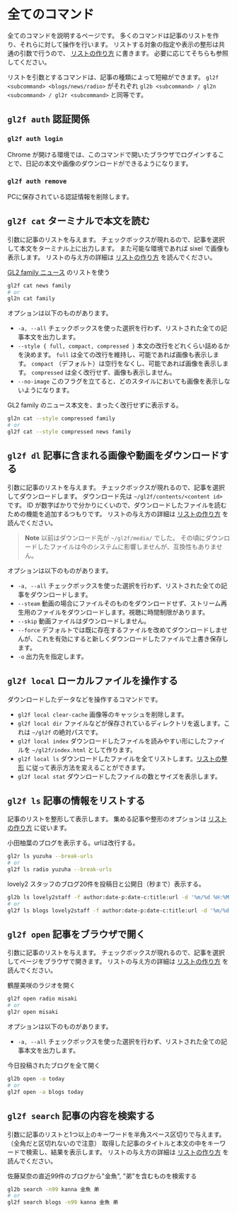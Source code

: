 # 全てのコマンド

全てのコマンドを説明するページです。
多くのコマンドは記事のリストを作り、それらに対して操作を行います。
リストする対象の指定や表示の整形は共通の引数で行うので、 [リストの作り方](./boards.md) に書きます。
必要に応じてそちらも参照してください。

リストを引数とするコマンドは、記事の種類によって短縮ができます。
`gl2f <subcommand> <blogs/news/radio>` がそれぞれ `gl2b <subcommand> / gl2n <subcommand> / gl2r <subcommand>` と同等です。


## `gl2f auth` 認証関係

### `gl2f auth login`

Chrome が開ける環境では、このコマンドで開いたブラウザでログインすることで、日記の本文や画像のダウンロードができるようになります。

### `gl2f auth remove`

PCに保存されている認証情報を削除します。



## `gl2f cat` ターミナルで本文を読む

引数に記事のリストを与えます。
チェックボックスが現れるので、記事を選択して本文をターミナル上に出力します。
また可能な環境であれば sixel で画像も表示します。
リストの与え方の詳細は [リストの作り方](./boards.md) を読んでください。

[GL2 family ニュース](https://girls2-fc.jp/page/familyNews) のリストを使う
```sh
gl2f cat news family
# or
gl2n cat family
```

オプションは以下のものがあります。

* `-a, --all` チェックボックスを使った選択を行わず、リストされた全ての記事本文を出力します。
* `--style { full, compact, compressed }` 本文の改行をどれくらい詰めるかを決めます。 `full` は全ての改行を維持し、可能であれば画像も表示します。 `compact` （デフォルト）は空行をなくし、可能であれば画像を表示します。 `compressed` は全く改行せず、画像も表示しません。
* `--no-image` このフラグを立てると、どのスタイルにおいても画像を表示しないようになります。

GL2 family のニュース本文を、まったく改行せずに表示する。
```sh
gl2n cat --style compressed family
# or
gl2f cat --style compressed news family
```


## `gl2f dl` 記事に含まれる画像や動画をダウンロードする

引数に記事のリストを与えます。
チェックボックスが現れるので、記事を選択してダウンロードします。
ダウンロード先は `~/gl2f/contents/<content id>` です。
ID が数字ばかりで分かりにくいので、ダウンロードしたファイルを読むための機能を追加するつもりです。
リストの与え方の詳細は [リストの作り方](./boards.md) を読んでください。

> **Note**
> 以前はダウンロード先が `~/gl2f/media/` でした。
> その頃にダウンロードしたファイルは今のシステムに影響しませんが、互換性もありません。

オプションは以下のものがあります。

* `-a, --all` チェックボックスを使った選択を行わず、リストされた全ての記事をダウンロードします。
* `--steam` 動画の場合にファイルそのものをダウンロードせず、ストリーム再生用のファイルをダウンロードします。視聴に時間制限があります。
* `--skip` 動画ファイルはダウンロードしません。
* `--force` デフォルトでは既に存在するファイルを改めてダウンロードしませんが、これを有効にすると新しくダウンロードしたファイルで上書き保存します。
* `-o` 出力先を指定します。


## `gl2f local` ローカルファイルを操作する

ダウンロードしたデータなどを操作するコマンドです。

* `gl2f local clear-cache` 画像等のキャッシュを削除します。
* `gl2f local dir` ファイルなどが保存されているディレクトリを返します。これは `~/gl2f` の絶対パスです。
* `gl2f local index` ダウンロードしたファイルを読みやすい形にしたファイルを `~/gl2f/index.html` として作ります。
* `gl2f local ls` ダウンロードしたファイルを全てリストします。[リストの整形](./boards.md#リストの整形) に従って表示方法を変えることができます。
* `gl2f local stat` ダウンロードしたファイルの数とサイズを表示します。



## `gl2f ls` 記事の情報をリストする

記事のリストを整形して表示します。
集める記事や整形のオプションは [リストの作り方](./boards.md) に従います。

小田柚葉のブログを表示する。urlは改行する。
```sh
gl2r ls yuzuha --break-urls
# or
gl2f ls radio yuzuha --break-urls
```

lovely2 スタッフのブログ20件を投稿日と公開日（秒まで）表示する。
```sh
gl2b ls lovely2staff -f author:date-p:date-c:title:url -d '%m/%d %H:%M:%S'
# or
gl2f ls blogs lovely2staff -f author:date-p:date-c:title:url -d '%m/%d %H:%M:%S'
```



## `gl2f open` 記事をブラウザで開く

引数に記事のリストを与えます。
チェックボックスが現れるので、記事を選択してページをブラウザで開きます。
リストの与え方の詳細は [リストの作り方](./boards.md) を読んでください。

鶴屋美咲のラジオを開く
```sh
gl2f open radio misaki
# or
gl2r open misaki
```

オプションは以下のものがあります。

* `-a, --all` チェックボックスを使った選択を行わず、リストされた全ての記事本文を出力します。

今日投稿されたブログを全て開く
```sh
gl2b open -a today
# or
gl2f open -a blogs today
```


## `gl2f search` 記事の内容を検索する

引数に記事のリストと1つ以上のキーワードを半角スペース区切りで与えます。（全角だと区切れないので注意）
取得した記事のタイトルと本文の中をキーワードで検索し、結果を表示します。
リストの与え方の詳細は [リストの作り方](./boards.md) を読んでください。

佐藤栞奈の直近99件のブログから"金魚", "弟"を含むものを検索する
```sh
gl2b search -n99 kanna 金魚 弟
# or
gl2f search blogs -n99 kanna 金魚 弟
```
